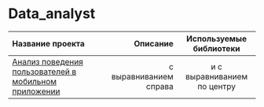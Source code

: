 # Data_analyst
| Название проекта | Описание | Используемые библиотеки |
| :-------------------- | ---------------------: |:---------------------------:|
| [Анализ поведения пользователей в мобильном приложении]([https://daringfireball.net/projects/markdown/](https://github.com/IlyaL8/Data_analyst/tree/main/Mobile%20application)https://github.com/IlyaL8/Data_analyst/tree/main/Mobile%20application) | с выравниванием справа | и с выравниванием по центру |
